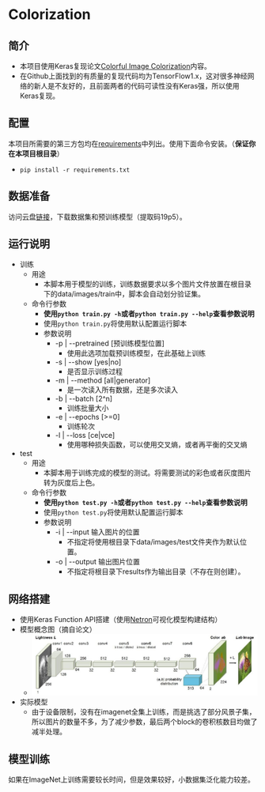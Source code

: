 # Colorization


## 简介
- 本项目使用Keras复现论文[Colorful Image Colorization](https://arxiv.org/pdf/1603.08511.pdf)内容。
- 在Github上面找到的有质量的复现代码均为TensorFlow1.x，这对很多神经网络的新人是不友好的，且前面两者的代码可读性没有Keras强，所以使用Keras复现。


## 配置
本项目所需要的第三方包均在[requirements](/requirements.txt)中列出。使用下面命令安装。（**保证你在本项目根目录**）
- `pip install -r requirements.txt`


## 数据准备
访问云盘[链接](https://pan.baidu.com/s/1XtVUDiMFxeJoEKqVQiqUeQs)，下载数据集和预训练模型（提取码19p5）。



## 运行说明
- 训练
	- 用途
		- 本脚本用于模型的训练，训练数据要求以多个图片文件放置在根目录下的data/images/train中，脚本会自动划分验证集。
	- 命令行参数
		- **使用`python train.py -h`或者`python train.py --help`查看参数说明**
		- 使用`python train.py`将使用默认配置运行脚本
		- 参数说明
			- -p | --pretrained [预训练模型位置]
				- 使用此选项加载预训练模型，在此基础上训练
			- -s | --show [yes|no]
				- 是否显示训练过程
			- -m | --method [all|generator]
				- 是一次读入所有数据，还是多次读入
			- -b | --batch [2^n]
				- 训练批量大小
			- -e | --epochs [>=0]
				- 训练轮次
			- -l | --loss [ce|vce]
				- 使用哪种损失函数，可以使用交叉熵，或者再平衡的交叉熵
- test
	- 用途
		- 本脚本用于训练完成的模型的测试。将需要测试的彩色或者灰度图片转为灰度后上色。
	- 命令行参数
		- **使用`python test.py -h`或者`python test.py --help`查看参数说明**
		- 使用`python test.py`将使用默认配置运行脚本
		- 参数说明
			- -i | --input 输入图片的位置
				- 不指定将使用根目录下data/images/test文件夹作为默认位置。
			- -o | --output 输出图片位置
				- 不指定将根目录下results作为输出目录（不存在则创建）。


## 网络搭建
- 使用Keras Function API搭建（使用[Netron](https://lutzroeder.github.io/netron/)可视化模型构建结构）
- 模型概念图（摘自论文）
	- ![](/asset/structure.png)
- 实际模型
	- 由于设备限制，没有在imagenet全集上训练，而是挑选了部分风景子集，所以图片的数量不多，为了减少参数，最后两个block的卷积核数目均做了减半处理。


## 模型训练
如果在ImageNet上训练需要较长时间，但是效果较好，小数据集泛化能力较差。
